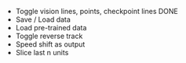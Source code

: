 - Toggle vision lines, points, checkpoint lines DONE
- Save / Load data
- Load pre-trained data
- Toggle reverse track
- Speed shift as output
- Slice last n units
